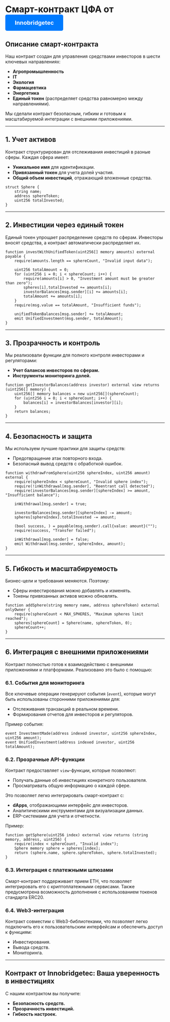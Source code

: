 # Смарт-контракт ЦФА от <a href="https://innobridgetecfond.tilda.ws/" style="display: inline-block; padding: 15px 30px; font-size: 18px; color: white; background-color: #007BFF; border: none; border-radius: 5px; text-decoration: none; transition: background-color 0.3s ease;">Innobridgetec</a>
## Описание смарт-контракта

Наш контракт создан для управления средствами инвесторов в шести ключевых направлениях:
- **Агропромышленность**
- **IT**
- **Экология**
- **Фармацевтика**
- **Энергетика**
- **Единый токен** (распределяет средства равномерно между направлениями).

Мы сделали контракт безопасным, гибким и готовым к масштабируемой интеграции с внешними приложениями.

---

## 1. Учет активов

Контракт структурирован для отслеживания инвестиций в разные сферы. Каждая сфера имеет:
- **Уникальное имя** для идентификации.
- **Привязанный токен** для учета долей участия.
- **Общий объем инвестиций**, отражающий вложенные средства.

```solidity
struct Sphere {
    string name;
    address sphereToken;
    uint256 totalInvested;
}
```

---

## 2. Инвестиции через единый токен

Единый токен упрощает распределение средств по сферам. Инвесторы вносят средства, а контракт автоматически распределяет их.

```solidity
function investWithUnifiedToken(uint256[] memory amounts) external payable {
    require(amounts.length == sphereCount, "Invalid input data");

    uint256 totalAmount = 0;
    for (uint256 i = 0; i < sphereCount; i++) {
        require(amounts[i] > 0, "Investment amount must be greater than zero");
        spheres[i].totalInvested += amounts[i];
        investorBalances[msg.sender][i] += amounts[i];
        totalAmount += amounts[i];
    }
    require(msg.value == totalAmount, "Insufficient funds");

    unifiedTokenBalances[msg.sender] += totalAmount;
    emit UnifiedInvestment(msg.sender, totalAmount);
}
```

---

## 3. Прозрачность и контроль

Мы реализовали функции для полного контроля инвесторами и регуляторами:
- **Учет балансов инвесторов по сферам.**
- **Инструменты мониторинга долей.**

```solidity
function getInvestorBalances(address investor) external view returns (uint256[] memory) {
    uint256[] memory balances = new uint256[](sphereCount);
    for (uint256 i = 0; i < sphereCount; i++) {
        balances[i] = investorBalances[investor][i];
    }
    return balances;
}
```

---

## 4. Безопасность и защита

Мы используем лучшие практики для защиты средств:
- Предотвращение атак повторного входа.
- Безопасный вывод средств с обработкой ошибок.

```solidity
function withdrawFromSphere(uint256 sphereIndex, uint256 amount) external {
    require(sphereIndex < sphereCount, "Invalid sphere index");
    require(!inWithdrawal[msg.sender], "Reentrant call detected");
    require(investorBalances[msg.sender][sphereIndex] >= amount, "Insufficient balance");

    inWithdrawal[msg.sender] = true;

    investorBalances[msg.sender][sphereIndex] -= amount;
    spheres[sphereIndex].totalInvested -= amount;

    (bool success, ) = payable(msg.sender).call{value: amount}("");
    require(success, "Transfer failed");

    inWithdrawal[msg.sender] = false;
    emit Withdrawal(msg.sender, sphereIndex, amount);
}
```

---

## 5. Гибкость и масштабируемость

Бизнес-цели и требования меняются. Поэтому:
- Сферы инвестирования можно добавлять и изменять.
- Токены привязанных активов можно обновлять.

```solidity
function addSphere(string memory name, address sphereToken) external onlyOwner {
    require(sphereCount < MAX_SPHERES, "Maximum spheres limit reached");
    spheres[sphereCount] = Sphere(name, sphereToken, 0);
    sphereCount++;
}
```

---

## 6. Интеграция с внешними приложениями

Контракт полностью готов к взаимодействию с внешними приложениями и платформами. Реализовано это было с помощью: 

### 6.1. События для мониторинга

Все ключевые операции генерируют события (`event`), которые могут быть использованы сторонними приложениями для:
- Отслеживания транзакций в реальном времени.
- Формирования отчетов для инвесторов и регуляторов.

Пример события:
```solidity
event InvestmentMade(address indexed investor, uint256 sphereIndex, uint256 amount);
event UnifiedInvestment(address indexed investor, uint256 totalAmount);
```

### 6.2. Прозрачные API-функции

Контракт предоставляет `view`-функции, которые позволяют:
- Получать данные об инвестициях конкретного пользователя.
- Просматривать общую информацию о каждой сфере.

Это позволяет легко интегрировать смарт-контракт с:
- **dApps**, отображающими интерфейс для инвесторов.
- Аналитическими инструментами для визуализации данных.
- ERP-системами для учета и отчетности.

Пример:
```solidity
function getSphere(uint256 index) external view returns (string memory, address, uint256) {
    require(index < sphereCount, "Invalid index");
    Sphere memory sphere = spheres[index];
    return (sphere.name, sphere.sphereToken, sphere.totalInvested);
}
```

### 6.3. Интеграция с платежными шлюзами

Смарт-контракт поддерживает прием ETH, что позволяет интегрировать его с криптоплатежными сервисами. Также предусмотрена возможность дополнения с использованием токенов стандарта ERC20.

### 6.4. Web3-интеграция

Контракт совместим с Web3-библиотеками, что позволяет легко подключить его к пользовательским интерфейсам и обеспечить доступ к функциям:
- Инвестирования.
- Вывода средств.
- Мониторинга.

---

## Контракт от Innobridgetec: Ваша уверенность в инвестициях

С нашим контрактом вы получите:
- **Безопасность средств.**
- **Прозрачность инвестиций.**
- **Гибкость настроек.**
